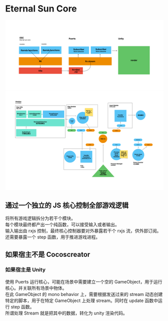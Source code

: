 # Eternal Sun Core

![结构](./docs/structure.png)
![模块](./docs/modules.png)

## 通过一个独立的 JS 核心控制全部游戏逻辑

将所有游戏逻辑拆分为若干个模块。  
每个模块最终都产出一个纯函数，可以接受输入或者输出。  
输入输出由 rxjs 控制，最终核心控制器要对外暴露若干个 rxjs 流，供外部订阅。  
还需要暴露一个 step 函数，用于推进游戏进程。

## 如果宿主不是 Cocoscreator

### 如果宿主是 Unity

使用 Puerts 运行核心，可能在场景中需要建立一个空的 GameObject，用于运行核心。并关联所有场景中物体。  
在此 GameObject 的 mono behavior 上，需要根据发送过来的 stream 动态创建特定的脚本，用于在特定 GameObject 上处理 stream。同时在 update 函数中运行 step 函数。  
所谓处理 Stream 就是把其中的数据，转化为 unity 渲染代码。
